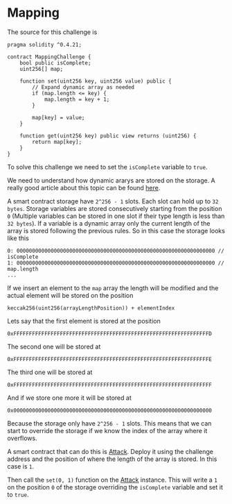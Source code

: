 # Mapping

The source for this challenge is
```
pragma solidity ^0.4.21;

contract MappingChallenge {
    bool public isComplete;
    uint256[] map;

    function set(uint256 key, uint256 value) public {
        // Expand dynamic array as needed
        if (map.length <= key) {
            map.length = key + 1;
        }

        map[key] = value;
    }

    function get(uint256 key) public view returns (uint256) {
        return map[key];
    }
}
```

To solve this challenge we need to set the `isComplete`
variable to `true`.

We need to understand how dynamic ararys are stored on
the storage. A really good article about this topic can
be found [here](https://programtheblockchain.com/posts/2018/03/09/understanding-ethereum-smart-contract-storage).

A smart contract storage have `2^256 - 1` slots. Each slot
can hold up to `32 bytes`. Storage variables are stored
consecutively starting from the position `0` (Multiple
variables can be stored in one slot if their type length
is less than `32 bytes`). If a variable is a dynamic array
only the current length of the array is stored following
the previous rules. So in this case the storage looks like
this

```
0: 0000000000000000000000000000000000000000000000000000000000000000 // isComplete
1: 0000000000000000000000000000000000000000000000000000000000000000 // map.length
...
```

If we insert an element to the `map` array the length will
be modified and the actual element will be stored on the
position

```
keccak256(uint256(arrayLengthPosition)) + elementIndex
```

Lets say that the first element is stored at the position
```
0xFFFFFFFFFFFFFFFFFFFFFFFFFFFFFFFFFFFFFFFFFFFFFFFFFFFFFFFFFFFFFFFD
```

The second one will be stored at
```
0xFFFFFFFFFFFFFFFFFFFFFFFFFFFFFFFFFFFFFFFFFFFFFFFFFFFFFFFFFFFFFFFE
```

The third one will be stored at
```
0xFFFFFFFFFFFFFFFFFFFFFFFFFFFFFFFFFFFFFFFFFFFFFFFFFFFFFFFFFFFFFFFF
```

And if we store one more it will be stored at
```
0x0000000000000000000000000000000000000000000000000000000000000000
```

Because the storage only have `2^256 - 1` slots. This means that
we can start to override the storage if we know the index of the
array where it overflows.

A smart contract that can do this is [Attack](Attack.sol). Deploy
it using the challenge address and the position of where the length
of the array is stored. In this case is `1`.

Then call the `set(0, 1)` function on the [Attack](Attack.sol) instance.
This will write a `1` on the position `0` of the storage overriding
the `isComplete` variable and set it to `true`.

